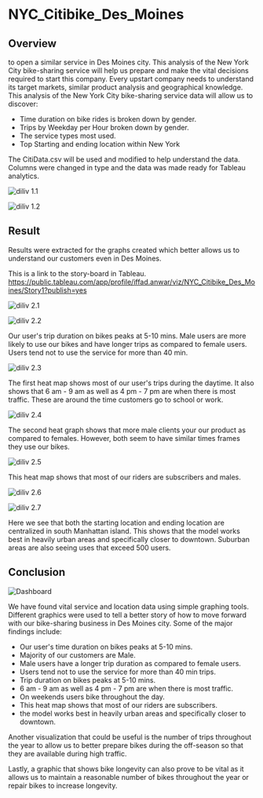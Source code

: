 # NYC_Citibike_Des_Moines

## Overview
to open a similar service in Des Moines city.
This analysis of the New York City bike-sharing service will help us prepare and make the vital decisions required to start this company.
Every upstart company needs to understand its target markets, similar product analysis and geographical knowledge.
This analysis of the New York City bike-sharing service data will allow us to discover:
- Time duration on bike rides is broken down by gender.
- Trips by Weekday per Hour broken down by gender.
- The service types most used.
- Top Starting and ending location within New York

The CitiData.csv will be used and modified to help understand the data. Columns were changed in type and the data was made ready for Tableau analytics.

![diliv 1.1](https://github.com/Iffadanwar/NYC_Citibike_Des_Moines/blob/main/images/diliv%201.1.png)

![diliv 1.2](https://github.com/Iffadanwar/NYC_Citibike_Des_Moines/blob/main/images/diliv%201.2.png)

## Result
Results were extracted for the graphs created which better allows us to understand our customers even in Des Moines.

This is a link to the story-board in Tableau.
https://public.tableau.com/app/profile/iffad.anwar/viz/NYC_Citibike_Des_Moines/Story1?publish=yes


![diliv 2.1](https://github.com/Iffadanwar/NYC_Citibike_Des_Moines/blob/main/images/diliv%202.1.png)

![diliv 2.2](https://github.com/Iffadanwar/NYC_Citibike_Des_Moines/blob/main/images/diliv%202.2.png)

Our user's trip duration on bikes peaks at 5-10 mins. Male users are more likely to use our bikes and have longer trips as compared to female users. Users tend not to use the service for more than 40 min.

![diliv 2.3](https://github.com/Iffadanwar/NYC_Citibike_Des_Moines/blob/main/images/diliv%202.3.png)

The first heat map shows most of our user's trips during the daytime. It also shows that 6 am - 9 am as well as 4 pm - 7 pm are when there is most traffic. These are around the time customers go to school or work.

![diliv 2.4](https://github.com/Iffadanwar/NYC_Citibike_Des_Moines/blob/main/images/diliv%202.4.png)

The second heat graph shows that more male clients your our product as compared to females. However, both seem to have similar times frames they use our bikes.

![diliv 2.5](https://github.com/Iffadanwar/NYC_Citibike_Des_Moines/blob/main/images/diliv%202.5.png)

This heat map shows that most of our riders are subscribers and males.

![diliv 2.6](https://github.com/Iffadanwar/NYC_Citibike_Des_Moines/blob/main/images/diliv%202.6.png)

![diliv 2.7](https://github.com/Iffadanwar/NYC_Citibike_Des_Moines/blob/main/images/diliv%202.7.png)

Here we see that both the starting location and ending location are centralized in south Manhattan island. This shows that the model works best in heavily urban areas and specifically closer to downtown. Suburban areas are also seeing uses that exceed 500 users.

## Conclusion

![Dashboard](https://github.com/Iffadanwar/NYC_Citibike_Des_Moines/blob/main/images/Dashboard.png)

We have found vital service and location data using simple graphing tools. Different graphics were used to tell a better story of how to move forward with our bike-sharing business in Des Moines city. Some of the major findings include:
- Our user's time duration on bikes peaks at 5-10 mins.
- Majority of our customers are Male.
- Male users have a longer trip duration as compared to female users.
- Users tend not to use the service for more than 40 min trips.
- Trip duration on bikes peaks at 5-10 mins.
- 6 am - 9 am as well as 4 pm - 7 pm are when there is most traffic.
- On weekends users bike throughout the day.
- This heat map shows that most of our riders are subscribers.
- the model works best in heavily urban areas and specifically closer to downtown.

Another visualization that could be useful is the number of trips throughout the year to allow us to better prepare bikes during the off-season so that they are available during high traffic.

Lastly, a graphic that shows bike longevity can also prove to be vital as it allows us to maintain a reasonable number of bikes throughout the year or repair bikes to increase longevity.

